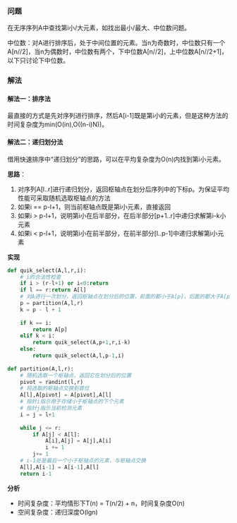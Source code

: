 ### 问题
在无序序列A中查找第i小/大元素，如找出最小/最大、中位数问题。

中位数：对A进行排序后，处于中间位置的元素。当n为奇数时，中位数只有一个A[n//2]，当n为偶数时，中位数有两个，下中位数A[n//2]，上中位数A[n//2+1]，以下只讨论下中位数。

### 解法
#### 解法一：排序法
最直接的方式是先对序列进行排序，然后A[i-1]既是第i小的元素，但是这种方法的时间复杂度为min(O(in),O((n-i)N))。

#### 解法二：递归划分法
借用快速排序中“递归划分”的思路，可以在平均复杂度为O(n)内找到第i小元素。

**思路**：
1. 对序列A[l..r]进行递归划分，返回枢轴点在划分后序列中的下标p。为保证平均性能可采取随机选取枢轴点的方法
2. 如果i == p-l+1，则当前枢轴点既是第i小元素，直接返回
3. 如果i > p-l+1，说明第i小在后半部分，在后半部分[p+1..r]中递归求解第i-k小元素
4. 如果i < p-l+1，说明第i小在前半部分，在前半部分[l..p-1]中递归求解第i小元素

**实现**
```python
def quik_select(A,l,r,i):
    # i的合法性检查
    if i > (r-l+1) or i<0:return
    if l == r:return A[l]
    # 对A进行一次划分，返回枢轴点在划分后的位置，前面的都小于A[p]，后面的都大于A[p]，A[p]为当前序列第p-l+1小元素
    p = partition(A,l,r)
    k = p - l + 1         
    
    if k == i:
        return A[p]
    elif k < i:
        return quik_select(A,p+1,r,i-k)
    else:
        return quik_select(A,l,p-1,i)
        
def partition(A,l,r):
    # 随机选取一个枢轴点，返回它在划分后的位置
    pivot = randint(l,r)
    # 将选取的枢轴点交换到首位
    A[l],A[pivot] = A[pivot],A[l]
    # 指针i指示用于存储小于枢轴点的下个元素
    # 指针j指示当前检测元素
    i = j = l+1
    
    while j <= r:
        if A[j] < A[l]:
            A[i],A[j] = A[j],A[i]
            i += 1
        j+= 1
    # i-1处是最后一个小于枢轴点的元素，与枢轴点交换
    A[l],A[i-1] = A[i-1],A[l]
    return i-1
```
**分析**
- 时间复杂度：平均情形下T(n) = T(n/2) + n，时间复杂度O(n)
- 空间复杂度：递归深度O(lgn)










